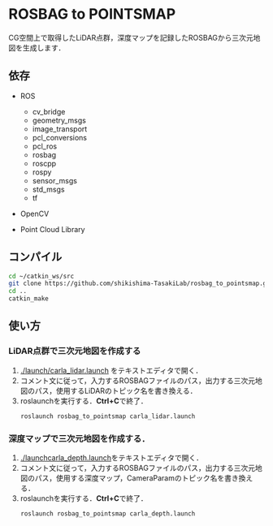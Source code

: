 # ROSBAG to POINTSMAP

CG空間上で取得したLiDAR点群，深度マップを記録したROSBAGから三次元地図を生成します．

## 依存

- ROS
    - cv_bridge
    - geometry_msgs
    - image_transport
    - pcl_conversions
    - pcl_ros
    - rosbag
    - roscpp
    - rospy
    - sensor_msgs
    - std_msgs
    - tf

- OpenCV
- Point Cloud Library

## コンパイル

```bash
cd ~/catkin_ws/src
git clone https://github.com/shikishima-TasakiLab/rosbag_to_pointsmap.git
cd ..
catkin_make
```

## 使い方

### LiDAR点群で三次元地図を作成する
1. [./launch/carla_lidar.launch](https://github.com/shikishima-TasakiLab/rosbag_to_pointsmap/blob/master/launch/carla_lidar.launch) をテキストエディタで開く．
2. コメント文に従って，入力するROSBAGファイルのパス，出力する三次元地図のパス，使用するLiDARのトピック名を書き換える．
3. roslaunchを実行する．**Ctrl+C**で終了．
    ```bash
    roslaunch rosbag_to_pointsmap carla_lidar.launch
    ```

### 深度マップで三次元地図を作成する．
1. [./launchcarla_depth.launch](https://github.com/shikishima-TasakiLab/rosbag_to_pointsmap/blob/master/launch/carla_depth.launch)をテキストエディタで開く．
2. コメント文に従って，入力するROSBAGファイルのパス，出力する三次元地図のパス，使用する深度マップ，CameraParamのトピック名を書き換える．
3. roslaunchを実行する．**Ctrl+C**で終了．
    ```bash
    roslaunch rosbag_to_pointsmap carla_depth.launch
    ```
